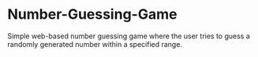 # Number-Guessing-Game
Simple web-based number guessing game where the user tries to guess a randomly generated number within a specified range.
